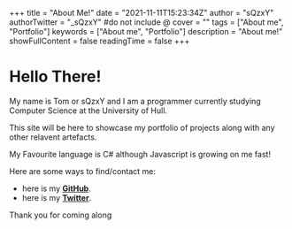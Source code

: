 +++
title = "About Me!"
date = "2021-11-11T15:23:34Z"
author = "sQzxY"
authorTwitter = "_sQzxY" #do not include @
cover = ""
tags = ["About me", "Portfolio"]
keywords = ["About me", "Portfolio"]
description = "About me!"
showFullContent = false
readingTime = false
+++

# Hello There!

My name is Tom or sQzxY and I am a programmer currently studying Computer Science at the University of Hull.

This site will be here to showcase my portfolio of projects along with any other relavent artefacts.

My Favourite language is C# although Javascript is growing on me fast!

Here are some ways to find/contact me:

- here is my [**GitHub**](https://github.com/sqz-xy).
- here is my [**Twitter**](https://twitter.com/_sqzxy).

Thank you for coming along
